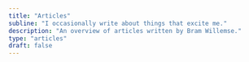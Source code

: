 ```yaml
---
title: "Articles"
subline: "I occasionally write about things that excite me."
description: "An overview of articles written by Bram Willemse."
type: "articles"
draft: false
---
```

